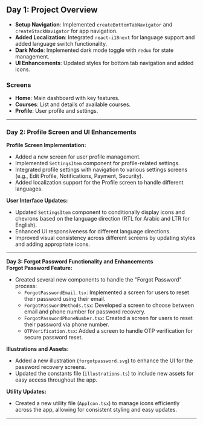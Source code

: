 

## Day 1: Project Overview

- **Setup Navigation**: Implemented `createBottomTabNavigator` and `createStackNavigator` for app navigation.
- **Added Localization**: Integrated `react-i18next` for language support and added language switch functionality.
- **Dark Mode**: Implemented dark mode toggle with `redux` for state management.
- **UI Enhancements**: Updated styles for bottom tab navigation and added icons.

### Screens

- **Home**: Main dashboard with key features.
- **Courses**: List and details of available courses.
- **Profile**: User profile and settings.



---

### Day 2: Profile Screen and UI Enhancements

**Profile Screen Implementation:**
- Added a new screen for user profile management.
- Implemented `SettingsItem` component for profile-related settings.
- Integrated profile settings with navigation to various settings screens (e.g., Edit Profile, Notifications, Payment, Security).
- Added localization support for the Profile screen to handle different languages.

**User Interface Updates:**
- Updated `SettingsItem` component to conditionally display icons and chevrons based on the language direction (RTL for Arabic and LTR for English).
- Enhanced UI responsiveness for different language directions.
- Improved visual consistency across different screens by updating styles and adding appropriate icons.

---



**Day 3: Forgot Password Functionality and Enhancements**  
**Forgot Password Feature:**  
- Created several new components to handle the "Forgot Password" process:
  - `ForgotPasswordEmail.tsx`: Implemented a screen for users to reset their password using their email.
  - `ForgotPasswordMethods.tsx`: Developed a screen to choose between email and phone number for password recovery.
  - `ForgotPasswordPhoneNumber.tsx`: Created a screen for users to reset their password via phone number.
  - `OTPVerification.tsx`: Added a screen to handle OTP verification for secure password reset.

**Illustrations and Assets:**  
- Added a new illustration (`forgotpassword.svg`) to enhance the UI for the password recovery screens.
- Updated the constants file (`illustrations.ts`) to include new assets for easy access throughout the app.

**Utility Updates:**  
- Created a new utility file (`AppIcon.tsx`) to manage icons efficiently across the app, allowing for consistent styling and easy updates.

---

